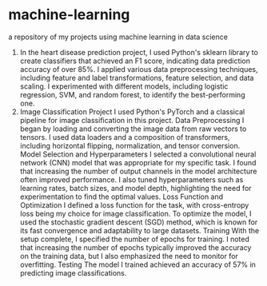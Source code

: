 # machine-learning
a repository of my projects using machine learning in data science
1. In the heart disease prediction project, I used Python's sklearn library to create classifiers that achieved an F1 score, indicating data prediction accuracy of over 85%. I applied various data preprocessing techniques, including feature and label transformations, feature selection, and data scaling. I experimented with different models, including logistic regression, SVM, and random forest, to identify the best-performing one.
2. Image Classification Project
I used Python's PyTorch and a classical pipeline for image classification in this project.
Data Preprocessing
I began by loading and converting the image data from raw vectors to tensors. I used data loaders and a composition of transformers, including horizontal flipping, normalization, and tensor conversion.
Model Selection and Hyperparameters
I selected a convolutional neural network (CNN) model that was appropriate for my specific task. I found that increasing the number of output channels in the model architecture often improved performance. I also tuned hyperparameters such as learning rates, batch sizes, and model depth, highlighting the need for experimentation to find the optimal values.
Loss Function and Optimization
I defined a loss function for the task, with cross-entropy loss being my choice for image classification. To optimize the model, I used the stochastic gradient descent (SGD) method, which is known for its fast convergence and adaptability to large datasets.
Training
With the setup complete, I specified the number of epochs for training. I noted that increasing the number of epochs typically improved the accuracy on the training data, but I also emphasized the need to monitor for overfitting.
Testing
The model I trained achieved an accuracy of 57% in predicting image classifications.
